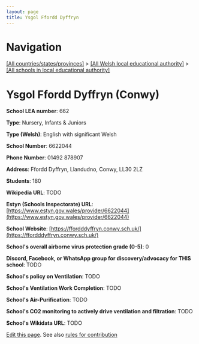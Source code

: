 ```yaml
---
layout: page
title: Ysgol Ffordd Dyffryn
---
```

# Navigation

[[All countries/states/provinces]](../../..) > [[All Welsh local educational authority]](../..) > [[All schools in local educational authority]](..)

# Ysgol Ffordd Dyffryn (Conwy)

**School LEA number**: 662

**Type**: Nursery, Infants & Juniors

**Type (Welsh)**: English with significant Welsh

**School Number**: 6622044

**Phone Number**: 01492 878907

**Address**: Ffordd Dyffryn, Llandudno, Conwy, LL30 2LZ

**Students**: 180

**Wikipedia URL**: TODO

**Estyn (Schools Inspectorate) URL**: [https://www.estyn.gov.wales/provider/6622044](https://www.estyn.gov.wales/provider/6622044)

**School Website**: [https://ffordddyffryn.conwy.sch.uk/](https://ffordddyffryn.conwy.sch.uk/)

**School's overall airborne virus protection grade (0-5)**: 0

**Discord, Facebook, or WhatsApp group for discovery/advocacy for THIS school**: TODO

**School's policy on Ventilation**: TODO

**School's Ventilation Work Completion**: TODO

**School's Air-Purification**: TODO

**School's CO2 monitoring to actively drive ventilation and filtration**: TODO

**School's Wikidata URL**: TODO




[Edit this page](https://github.com/ventilate-schools/Wales/edit/prif/./Conwy/Ysgol_Ffordd_Dyffryn.md). See also [rules for contribution](../../../contribution-rules/)